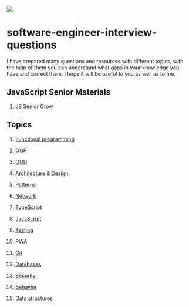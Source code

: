 <img src="developer.gif">

# software-engineer-interview-questions

I have prepared many questions and resources with different topics, with the help of them you can understand what gaps in your knowledge you have and correct them. I hope it will be useful to you as well as to me.

## JavaScript Senior Materials 
1. [JS Senior Grow](https://github.com/bmarvinb/js-senior-grow)

## Topics
1. [Functional programming](https://github.com/bmarvinb/awesome-interview-questions/blob/master/functional-programming.md)

2. [OOP](https://github.com/bmarvinb/awesome-interview-questions/blob/master/oop.md)

3. [OOD](https://github.com/bmarvinb/awesome-interview-questions/blob/master/ood.md)

4. [Architecture & Design](https://github.com/bmarvinb/awesome-interview-questions/blob/master/design.md)

5. [Patterns](https://github.com/bmarvinb/awesome-interview-questions/blob/master/patterns.md)

3. [Network](https://github.com/bmarvinb/awesome-interview-questions/blob/master/network.md)

4. [TypeScript](https://github.com/bmarvinb/awesome-interview-questions/blob/master/typescript.md)

5. [JavaScript](https://github.com/bmarvinb/awesome-interview-questions/blob/master/javascript.md)

6. [Testing](https://github.com/bmarvinb/awesome-interview-questions/blob/master/testing.md)

7. [PWA](https://github.com/bmarvinb/awesome-interview-questions/blob/master/pwa.md)

8. [Git](https://github.com/bmarvinb/awesome-interview-questions/blob/master/git.md)

9. [Databases](https://github.com/bmarvinb/awesome-interview-questions/blob/master/databases.md)

10. [Security](https://github.com/bmarvinb/awesome-interview-questions/blob/master/security.md)

11. [Behavior](https://github.com/bmarvinb/awesome-interview-questions/blob/master/behaviour.md)

12. [Data structures](https://github.com/bmarvinb/awesome-interview-questions/blob/master/data-structures.md)

